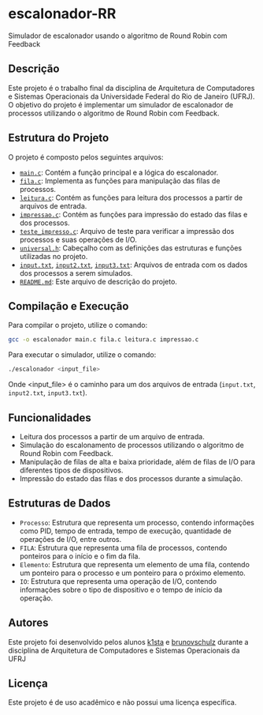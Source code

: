 # escalonador-RR

Simulador de escalonador usando o algoritmo de Round Robin com Feedback

## Descrição

Este projeto é o trabalho final da disciplina de Arquitetura de Computadores e Sistemas Operacionais da Universidade Federal do Rio de Janeiro (UFRJ). O objetivo do projeto é implementar um simulador de escalonador de processos utilizando o algoritmo de Round Robin com Feedback.

## Estrutura do Projeto

O projeto é composto pelos seguintes arquivos:

- [`main.c`](main.c): Contém a função principal e a lógica do escalonador.
- [`fila.c`](fila.c): Implementa as funções para manipulação das filas de processos.
- [`leitura.c`](leitura.c): Contém as funções para leitura dos processos a partir de arquivos de entrada.
- [`impressao.c`](impressao.c): Contém as funções para impressão do estado das filas e dos processos.
- [`teste_impresso.c`](teste_impresso.c): Arquivo de teste para verificar a impressão dos processos e suas operações de I/O.
- [`universal.h`](universal.h): Cabeçalho com as definições das estruturas e funções utilizadas no projeto.
- [`input.txt`](input.txt), [`input2.txt`](input2.txt), [`input3.txt`](input3.txt): Arquivos de entrada com os dados dos processos a serem simulados.
- [`README.md`](README.md): Este arquivo de descrição do projeto.

## Compilação e Execução

Para compilar o projeto, utilize o comando:

```sh
gcc -o escalonador main.c fila.c leitura.c impressao.c
```

Para executar o simulador, utilize o comando:

```sh
./escalonador <input_file>
```
Onde <input_file> é o caminho para um dos arquivos de entrada (`input.txt`, `input2.txt`, `input3.txt`).

## Funcionalidades
- Leitura dos processos a partir de um arquivo de entrada.
- Simulação do escalonamento de processos utilizando o algoritmo de Round Robin com Feedback.
- Manipulação de filas de alta e baixa prioridade, além de filas de I/O para diferentes tipos de dispositivos.
- Impressão do estado das filas e dos processos durante a simulação.

## Estruturas de Dados
- `Processo`: Estrutura que representa um processo, contendo informações como PID, tempo de entrada, tempo de execução, quantidade de operações de I/O, entre outros.
- `FILA`: Estrutura que representa uma fila de processos, contendo ponteiros para o início e o fim da fila.
- `Elemento`: Estrutura que representa um elemento de uma fila, contendo um ponteiro para o processo e um ponteiro para o próximo elemento.
- `IO`: Estrutura que representa uma operação de I/O, contendo informações sobre o tipo de dispositivo e o tempo de início da operação.

## Autores
Este projeto foi desenvolvido pelos alunos [k1sta](https://github.com/k1sta) e [brunovschulz](https://github.com/brunovschulz) durante a disciplina de Arquitetura de Computadores e Sistemas Operacionais da UFRJ
## Licença
Este projeto é de uso acadêmico e não possui uma licença específica.
